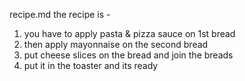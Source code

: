 recipe.md
the recipe is - 
1) you have to apply pasta & pizza sauce on 1st bread 
2) then apply mayonnaise on the second bread 
3) put cheese slices on the bread and join the breads
4) put it in the toaster and its ready